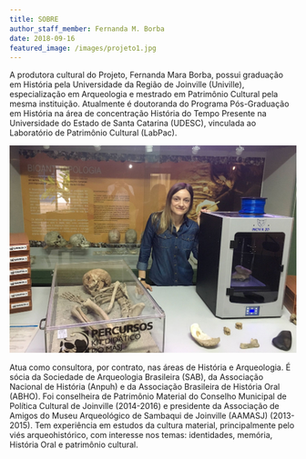 ```yaml
---
title: SOBRE
author_staff_member: Fernanda M. Borba
date: 2018-09-16
featured_image: /images/projeto1.jpg
---
```


<p>A produtora cultural do Projeto, Fernanda Mara Borba, possui graduação em História pela Universidade da Região de Joinville (Univille), especialização em Arqueologia e mestrado em Patrimônio Cultural pela mesma instituição. Atualmente é doutoranda do Programa Pós-Graduação em História na área de concentração História do Tempo Presente na Universidade do Estado de Santa Catarina (UDESC), vinculada ao Laboratório de Patrimônio Cultural (LabPac).</p>

<center><img src="/images/projeto1.jpg" width="600"/></center>

<p>Atua como consultora, por contrato, nas áreas de História e Arqueologia. É sócia da Sociedade de Arqueologia Brasileira (SAB), da Associação Nacional de História (Anpuh) e da Associação Brasileira de História Oral (ABHO). Foi conselheira de Patrimônio Material do Conselho Municipal de Política Cultural de Joinville (2014-2016) e presidente da Associação de Amigos do Museu Arqueológico de Sambaqui de Joinville (AAMASJ) (2013-2015). Tem experiência em estudos da cultura material, principalmente pelo viés arqueohistórico, com interesse nos temas: identidades, memória, História Oral e patrimônio cultural.</p>
